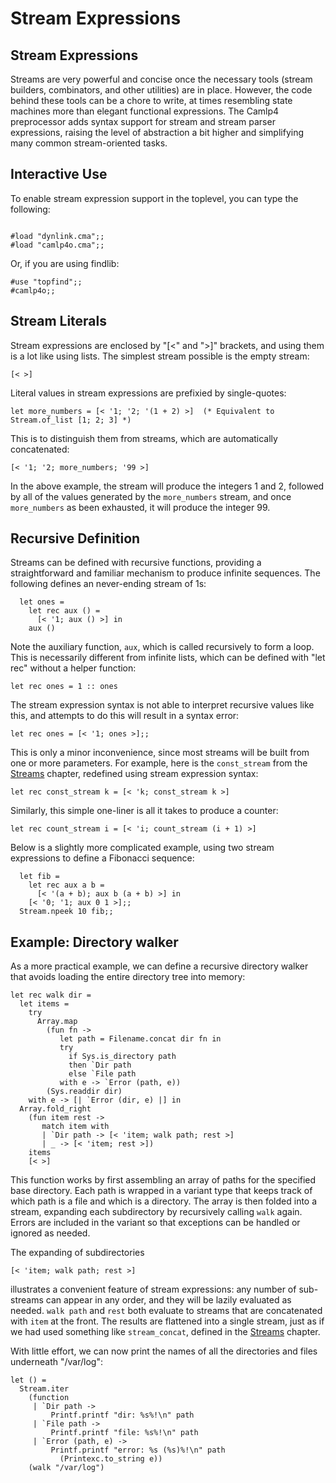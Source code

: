 Stream Expressions
==================

Stream Expressions
------------------

Streams are very powerful and concise once the necessary tools (stream builders, combinators, and other utilities) are in place. However, the code behind these tools can be a chore to write, at times resembling state machines more than elegant functional expressions. The Camlp4 preprocessor adds syntax support for stream and stream parser expressions, raising the level of abstraction a bit higher and simplifying many common stream-oriented tasks.

Interactive Use
---------------

To enable stream expression support in the toplevel, you can type the following:

~~~~ {ml:content="ocaml"}

#load "dynlink.cma";;
#load "camlp4o.cma";;
~~~~

Or, if you are using findlib:

~~~~ {ml:content="ocaml noeval"}
#use "topfind";;
#camlp4o;;
~~~~

Stream Literals
---------------

Stream expressions are enclosed by "[\<" and "\>]" brackets, and using them is a lot like using lists. The simplest stream possible is the empty stream:

~~~~ {ml:content="ocaml"}
[< >]
~~~~

Literal values in stream expressions are prefixied by single-quotes:

~~~~ {ml:content="ocaml"}
let more_numbers = [< '1; '2; '(1 + 2) >]  (* Equivalent to Stream.of_list [1; 2; 3] *)
~~~~

This is to distinguish them from streams, which are automatically concatenated:

~~~~ {ml:content="ocaml"}
[< '1; '2; more_numbers; '99 >]
~~~~

In the above example, the stream will produce the integers 1 and 2, followed by all of the values generated by the `more_numbers` stream, and once `more_numbers` as been exhausted, it will produce the integer 99.

Recursive Definition
--------------------

Streams can be defined with recursive functions, providing a straightforward and familiar mechanism to produce infinite sequences. The following defines an never-ending stream of 1s:

~~~~ {ml:content="ocaml"}
  let ones =
    let rec aux () =
      [< '1; aux () >] in
    aux ()
~~~~

Note the auxiliary function, `aux`, which is called recursively to form a loop. This is necessarily different from infinite lists, which can be defined with "let rec" without a helper function:

~~~~ {ml:content="ocaml"}
let rec ones = 1 :: ones
~~~~

The stream expression syntax is not able to interpret recursive values like this, and attempts to do this will result in a syntax error:

~~~~ {ml:content="ocaml"}
let rec ones = [< '1; ones >];;
~~~~

This is only a minor inconvenience, since most streams will be built from one or more parameters. For example, here is the `const_stream` from the [Streams](streams.html "Streams") chapter, redefined using stream expression syntax:

~~~~ {ml:content="ocaml"}
let rec const_stream k = [< 'k; const_stream k >]
~~~~

Similarly, this simple one-liner is all it takes to produce a counter:

~~~~ {ml:content="ocaml"}
let rec count_stream i = [< 'i; count_stream (i + 1) >]
~~~~

Below is a slightly more complicated example, using two stream expressions to define a Fibonacci sequence:

~~~~ {ml:content="ocaml"}
  let fib =
    let rec aux a b =
      [< '(a + b); aux b (a + b) >] in
    [< '0; '1; aux 0 1 >];;
  Stream.npeek 10 fib;;
~~~~

Example: Directory walker
-------------------------

As a more practical example, we can define a recursive directory walker that avoids loading the entire directory tree into memory:

~~~~ {ml:content="ocaml noeval"}
let rec walk dir =
  let items =
    try
      Array.map
        (fun fn ->
           let path = Filename.concat dir fn in
           try
             if Sys.is_directory path
             then `Dir path
             else `File path
           with e -> `Error (path, e))
        (Sys.readdir dir)
    with e -> [| `Error (dir, e) |] in
  Array.fold_right
    (fun item rest ->
       match item with
       | `Dir path -> [< 'item; walk path; rest >]
       | _ -> [< 'item; rest >])
    items
    [< >]
~~~~

This function works by first assembling an array of paths for the specified base directory. Each path is wrapped in a variant type that keeps track of which path is a file and which is a directory. The array is then folded into a stream, expanding each subdirectory by recursively calling `walk` again. Errors are included in the variant so that exceptions can be handled or ignored as needed.

The expanding of subdirectories

~~~~ {ml:content="ocaml noeval"}
[< 'item; walk path; rest >]
~~~~

illustrates a convenient feature of stream expressions: any number of sub-streams can appear in any order, and they will be lazily evaluated as needed. `walk path` and `rest` both evaluate to streams that are concatenated with `item` at the front. The results are flattened into a single stream, just as if we had used something like `stream_concat`, defined in the [Streams](streams.html "Streams") chapter.

With little effort, we can now print the names of all the directories and files underneath "/var/log":

~~~~ {ml:content="ocaml noeval"}
let () =
  Stream.iter
    (function
     | `Dir path ->
         Printf.printf "dir: %s%!\n" path
     | `File path ->
         Printf.printf "file: %s%!\n" path
     | `Error (path, e) ->
         Printf.printf "error: %s (%s)%!\n" path
           (Printexc.to_string e))
    (walk "/var/log")
~~~~
